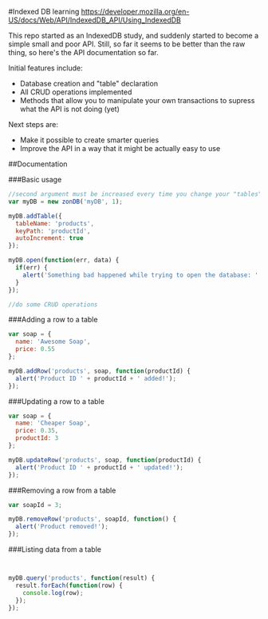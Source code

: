 #Indexed DB learning
https://developer.mozilla.org/en-US/docs/Web/API/IndexedDB_API/Using_IndexedDB

This repo started as an IndexedDB study, and suddenly started to become a simple small and poor API.
Still, so far it seems to be better than the raw thing, so here's the API documentation so far.

Initial features include:
* Database creation and "table" declaration
* All CRUD operations implemented
* Methods that allow you to manipulate your own transactions to supress what the API is not doing (yet)

Next steps are:
* Make it possible to create smarter queries
* Improve the API in a way that it might be actually easy to use

##Documentation

###Basic usage

```javascript
//second argument must be increased every time you change your "tables"
var myDB = new zonDB('myDB', 1);

myDB.addTable({
  tableName: 'products',
  keyPath: 'productId',
  autoIncrement: true
});

myDB.open(function(err, data) {
  if(err) {
    alert('Something bad happened while trying to open the database: ' + err.message);
  }
});

//do some CRUD operations
```

###Adding a row to a table

```javascript
var soap = {
  name: 'Awesome Soap',
  price: 0.55
};

myDB.addRow('products', soap, function(productId) {
  alert('Product ID ' + productId + ' added!');
});

```

###Updating a row to a table

```javascript
var soap = {
  name: 'Cheaper Soap',
  price: 0.35,
  productId: 3
};

myDB.updateRow('products', soap, function(productId) {
  alert('Product ID ' + productId + ' updated!');
});

```

###Removing a row from a table

```javascript
var soapId = 3;

myDB.removeRow('products', soapId, function() {
  alert('Product removed!');
});

```

###Listing data from a table

```javascript


myDB.query('products', function(result) {
  result.forEach(function(row) {
    console.log(row);
  });
});

```


